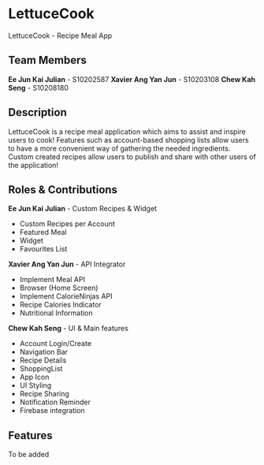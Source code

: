 # LettuceCook
LettuceCook - Recipe Meal App
## Team Members ##
**Ee Jun Kai Julian** - S10202587
**Xavier Ang Yan Jun** - S10203108
**Chew Kah Seng** - S10208180

## Description ##
LettuceCook is a recipe meal application which aims to assist and inspire users to cook! Features such as account-based shopping lists allow users to have a more convenient way of gathering the needed ingredients. Custom created recipes allow users to publish and share with other users of the application!

## Roles & Contributions ##
**Ee Jun Kai Julian** - Custom Recipes & Widget
* Custom Recipes per Account
* Featured Meal
* Widget
* Favourites List

**Xavier Ang Yan Jun** - API Integrator
* Implement Meal API
* Browser (Home Screen)
* Implement CalorieNinjas API
* Recipe Calories Indicator
* Nutritional Information

**Chew Kah Seng** - UI & Main features
* Account Login/Create
* Navigation Bar
* Recipe Details
* ShoppingList
* App Icon
* UI Styling
* Recipe Sharing 
* Notification Reminder
* Firebase integration

## Features ##
To be added